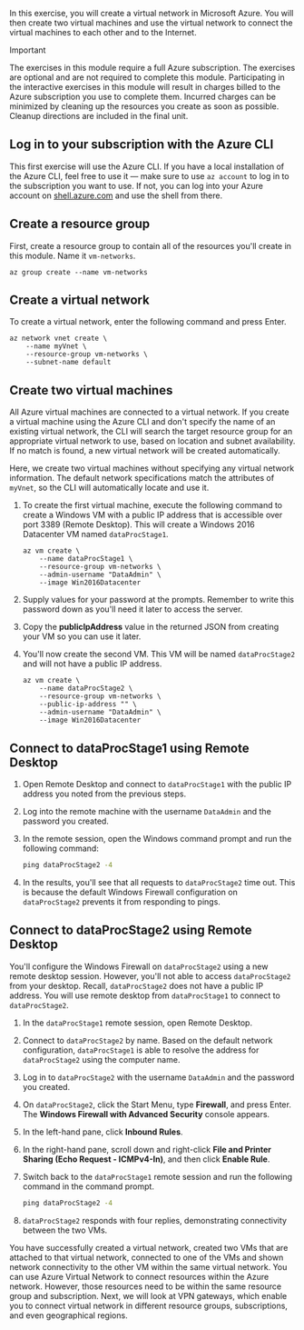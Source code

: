 In this exercise, you will create a virtual network in Microsoft Azure. You will then create two virtual machines and use the virtual network to connect the virtual machines to each other and to the Internet.

> [!IMPORTANT]
> The exercises in this module require a full Azure subscription. The exercises are optional and are not required to complete this module. Participating in the interactive exercises in this module will result in charges billed to the Azure subscription you use to complete them.  Incurred charges can be minimized by cleaning up the resources you create as soon as possible. Cleanup directions are included in the final unit.

## Log in to your subscription with the Azure CLI

This first exercise will use the Azure CLI. If you have a local installation of the Azure CLI, feel free to use it &mdash; make sure to use `az account` to log in to the subscription you want to use. If not, you can log into your Azure account on [shell.azure.com](https://shell.azure.com) and use the shell from there.

## Create a resource group

First, create a resource group to contain all of the resources you'll create in this module. Name it `vm-networks`.

```azurecli
az group create --name vm-networks
```

## Create a virtual network

To create a virtual network, enter the following command and press Enter.

```azurecli
az network vnet create \
    --name myVnet \
    --resource-group vm-networks \
    --subnet-name default
```

## Create two virtual machines

All Azure virtual machines are connected to a virtual network. If you create a virtual machine using the Azure CLI and don't specify the name of an existing virtual network, the CLI will search the target resource group for an appropriate virtual network to use, based on location and subnet availability. If no match is found, a new virtual network will be created automatically.

Here, we create two virtual machines without specifying any virtual network information. The default network specifications match the attributes of `myVnet`, so the CLI will automatically locate and use it.

1. To create the first virtual machine, execute the following command to create a Windows VM with a public IP address that is accessible over port 3389 (Remote Desktop). This will create a Windows 2016 Datacenter VM named `dataProcStage1`.

    ```azurecli
    az vm create \
        --name dataProcStage1 \
        --resource-group vm-networks \
        --admin-username "DataAdmin" \
        --image Win2016Datacenter
    ```

1. Supply values for your password at the prompts. Remember to write this password down as you'll need it later to access the server.

1. Copy the **publicIpAddress** value in the returned JSON from creating your VM so you can use it later.

1. You'll now create the second VM. This VM will be named `dataProcStage2` and will not have a public IP address.

    ```azurecli
    az vm create \
        --name dataProcStage2 \
        --resource-group vm-networks \
        --public-ip-address "" \
        --admin-username "DataAdmin" \
        --image Win2016Datacenter
    ```

## Connect to dataProcStage1 using Remote Desktop

1. Open Remote Desktop and connect to `dataProcStage1` with the public IP address you noted from the previous steps.

1. Log into the remote machine with the username `DataAdmin` and the password you created.

1. In the remote session, open the Windows command prompt and run the following command:

    ```cmd
    ping dataProcStage2 -4
    ```

1. In the results, you'll see that all requests to `dataProcStage2` time out. This is because the default Windows Firewall configuration on `dataProcStage2` prevents it from responding to pings.

## Connect to dataProcStage2 using Remote Desktop

You'll configure the Windows Firewall on `dataProcStage2` using a new remote desktop session. However, you'll not able to access `dataProcStage2` from your desktop. Recall, `dataProcStage2` does not have a public IP address. You will use remote desktop from `dataProcStage1` to connect to `dataProcStage2`.

1. In the `dataProcStage1` remote session, open Remote Desktop.

1. Connect to `dataProcStage2` by name. Based on the default network configuration, `dataProcStage1` is able to resolve the address for `dataProcStage2` using the computer name.

1. Log in to `dataProcStage2` with the username `DataAdmin` and the password you created.

1. On `dataProcStage2`, click the Start Menu, type **Firewall**, and press Enter. The **Windows Firewall with Advanced Security** console appears.

1. In the left-hand pane, click **Inbound Rules**.

1. In the right-hand pane, scroll down and right-click **File and Printer Sharing (Echo Request - ICMPv4-In)**, and then click **Enable Rule**.

1. Switch back to the `dataProcStage1` remote session and run the following command in the command prompt.

    ```cmd
    ping dataProcStage2 -4
    ```

1. `dataProcStage2` responds with four replies, demonstrating connectivity between the two VMs.

You have successfully created a virtual network, created two VMs that are attached to that virtual network, connected to one of the VMs and shown network connectivity to the other VM within the same virtual network. You can use Azure Virtual Network to connect resources within the Azure network. However, those resources need to be within the same resource group and subscription. Next, we will look at VPN gateways, which enable you to connect virtual network in different resource groups, subscriptions, and even geographical regions.
